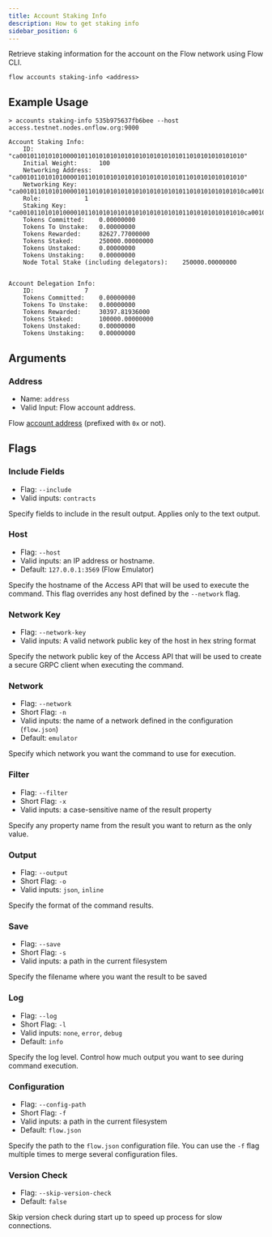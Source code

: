 ```yaml
---
title: Account Staking Info
description: How to get staking info
sidebar_position: 6
---
```


Retrieve staking information for the account on the Flow network using Flow CLI.

```shell
flow accounts staking-info <address>
```

## Example Usage

```shell
> accounts staking-info 535b975637fb6bee --host access.testnet.nodes.onflow.org:9000

Account Staking Info:
    ID: 			 "ca00101101010100001011010101010101010101010101011010101010101010"
    Initial Weight: 	 100
    Networking Address: 	 "ca00101101010100001011010101010101010101010101011010101010101010"
    Networking Key: 	 "ca00101101010100001011010101010101010101010101011010101010101010ca00101101010100001011010101010101010101010101011010101010101010"
    Role: 			 1
    Staking Key: 		 "ca00101101010100001011010101010101010101010101011010101010101010ca00101101010100001011010101010101010101010101011010101010101010ca00101101010100001011010101010101010101010101011010101010101010"
    Tokens Committed: 	 0.00000000
    Tokens To Unstake: 	 0.00000000
    Tokens Rewarded: 	 82627.77000000
    Tokens Staked: 		 250000.00000000
    Tokens Unstaked: 	 0.00000000
    Tokens Unstaking: 	 0.00000000
    Node Total Stake (including delegators):    250000.00000000


Account Delegation Info:
    ID: 			 7
    Tokens Committed: 	 0.00000000
    Tokens To Unstake: 	 0.00000000
    Tokens Rewarded: 	 30397.81936000
    Tokens Staked: 		 100000.00000000
    Tokens Unstaked: 	 0.00000000
    Tokens Unstaking: 	 0.00000000

```

## Arguments

### Address

- Name: `address`
- Valid Input: Flow account address.

Flow [account address](../../../build/basics/accounts.md) (prefixed with `0x` or not).

## Flags

### Include Fields

- Flag: `--include`
- Valid inputs: `contracts`

Specify fields to include in the result output. Applies only to the text output.


### Host

- Flag: `--host`
- Valid inputs: an IP address or hostname.
- Default: `127.0.0.1:3569` (Flow Emulator)

Specify the hostname of the Access API that will be
used to execute the command. This flag overrides
any host defined by the `--network` flag.

### Network Key

- Flag: `--network-key`
- Valid inputs: A valid network public key of the host in hex string format

Specify the network public key of the Access API that will be
used to create a secure GRPC client when executing the command.

### Network

- Flag: `--network`
- Short Flag: `-n`
- Valid inputs: the name of a network defined in the configuration (`flow.json`)
- Default: `emulator`

Specify which network you want the command to use for execution.

### Filter

- Flag: `--filter`
- Short Flag: `-x`
- Valid inputs: a case-sensitive name of the result property

Specify any property name from the result you want to return as the only value.

### Output

- Flag: `--output`
- Short Flag: `-o`
- Valid inputs: `json`, `inline`

Specify the format of the command results.

### Save

- Flag: `--save`
- Short Flag: `-s`
- Valid inputs: a path in the current filesystem

Specify the filename where you want the result to be saved

### Log

- Flag: `--log`
- Short Flag: `-l`
- Valid inputs: `none`, `error`, `debug`
- Default: `info`

Specify the log level. Control how much output you want to see during command execution.

### Configuration

- Flag: `--config-path`
- Short Flag: `-f`
- Valid inputs: a path in the current filesystem
- Default: `flow.json`

Specify the path to the `flow.json` configuration file.
You can use the `-f` flag multiple times to merge
several configuration files.

### Version Check

- Flag: `--skip-version-check`
- Default: `false`

Skip version check during start up to speed up process for slow connections.
